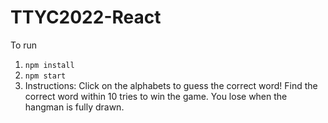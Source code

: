 # TTYC2022-React

To run

1. `npm install`
2. `npm start`
3. Instructions: Click on the alphabets to guess the correct word! Find the correct word within 10 tries to win the game. You lose when the hangman is fully drawn.

